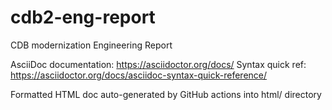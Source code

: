 # cdb2-eng-report
CDB modernization Engineering Report

AsciiDoc documentation: https://asciidoctor.org/docs/
Syntax quick ref: https://asciidoctor.org/docs/asciidoc-syntax-quick-reference/

Formatted HTML doc auto-generated by GitHub actions into html/ directory
